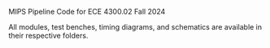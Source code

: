 MIPS Pipeline Code for ECE 4300.02 Fall 2024

All modules, test benches, timing diagrams, and schematics are available in their respective folders.
